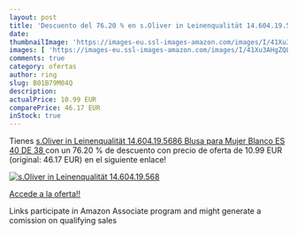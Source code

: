 ```yaml
---
layout: post
title: 'Descuento del 76.20 % en s.Oliver in Leinenqualität 14.604.19.568'
date: 
thumbnailImage: 'https://images-eu.ssl-images-amazon.com/images/I/41Xu3AHgZQL._SL200_.jpg'
images: [ 'https://images-eu.ssl-images-amazon.com/images/I/41Xu3AHgZQL._SL200_.jpg' ]
comments: true
category: ofertas
author: ring
slug: B01B79M04Q
description:
actualPrice: 10.99 EUR
comparePrice: 46.17 EUR
inStock: true
---
```


Tienes [s.Oliver in Leinenqualität 14.604.19.5686  Blusa para Mujer  Blanco ES 40  DE 38 ](https://www.amazon.es/dp/B01B79M04Q/?tag=tolees-21) con un 76.20 % de descuento con precio de oferta de 10.99 EUR (original: 46.17 EUR) en el siguiente enlace!

[![s.Oliver in Leinenqualität 14.604.19.568](https://images-eu.ssl-images-amazon.com/images/I/41Xu3AHgZQL._SL200_.jpg)](https://www.amazon.es/dp/B01B79M04Q/?tag=tolees-21)

[Accede a la oferta!!](https://www.amazon.es/dp/B01B79M04Q/?tag=tolees-21)

Links participate in Amazon Associate program and might generate a comission on qualifying sales


